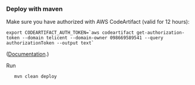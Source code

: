 ### Deploy with maven

Make sure you have authorized with AWS CodeArtifact (valid for 12 hours):

```
export CODEARTIFACT_AUTH_TOKEN=`aws codeartifact get-authorization-token --domain telicent --domain-owner 098669589541 --query authorizationToken --output text`
```

([Documentation](https://eu-west-2.console.aws.amazon.com/codesuite/codeartifact/d/098669589541/telicent/r/telicent-code-artifacts?packages-meta=eyJmIjp7fSwicyI6e30sIm4iOjIwLCJpIjowfQ&region=eu-west-2#).)

Run
```
   mvn clean deploy
```